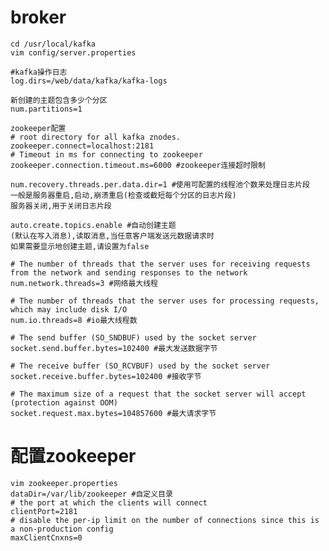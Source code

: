 # broker
    cd /usr/local/kafka
    vim config/server.properties

    #kafka操作日志
    log.dirs=/web/data/kafka/kafka-logs

    新创建的主题包含多少个分区
    num.partitions=1

    zookeeper配置
    # root directory for all kafka znodes.
    zookeeper.connect=localhost:2181
    # Timeout in ms for connecting to zookeeper
    zookeeper.connection.timeout.ms=6000 #zookeeper连接超时限制

    num.recovery.threads.per.data.dir=1 #使用可配置的线程池个数来处理日志片段
    一般是服务器重启,启动,崩溃重启(检查或截短每个分区的日志片段)
    服务器关闭,用于关闭日志片段

    auto.create.topics.enable #自动创建主题
    (默认在写入消息),读取消息,当任意客户端发送元数据请求时
    如果需要显示地创建主题,请设置为false

    # The number of threads that the server uses for receiving requests from the network and sending responses to the network
    num.network.threads=3 #网络最大线程

    # The number of threads that the server uses for processing requests, which may include disk I/O
    num.io.threads=8 #io最大线程数

    # The send buffer (SO_SNDBUF) used by the socket server
    socket.send.buffer.bytes=102400 #最大发送数据字节

    # The receive buffer (SO_RCVBUF) used by the socket server
    socket.receive.buffer.bytes=102400 #接收字节

    # The maximum size of a request that the socket server will accept (protection against OOM)
    socket.request.max.bytes=104857600 #最大请求字节


# 配置zookeeper
    vim zookeeper.properties 
    dataDir=/var/lib/zookeeper #自定义目录
    # the port at which the clients will connect
    clientPort=2181
    # disable the per-ip limit on the number of connections since this is a non-production config
    maxClientCnxns=0



